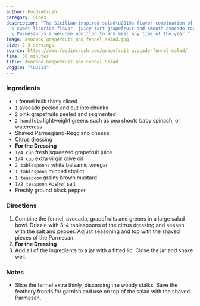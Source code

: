 ```yaml
---
author: FoodieCrush
category: Sides
description: "The Sicilian-inspired salad\u2019s flavor combination of fennel\u2019\
  s sweet licorice flavor, juicy tart grapefruit and smooth avocado topped with salty\
  \ Parmesan is a welcome addition to any meal any time of the year."
image: avocado_grapefruit_and_fennel_salad.jpg
size: 2-3 servings
source: https://www.foodiecrush.com/grapefruit-avocado-fennel-salad/
time: 30 minutes
title: Avocado Grapefruit and Fennel Salad
veggie: "\u2713"
---
```

### Ingredients

* `1` fennel bulb thinly sliced
* `1` avocado peeled and cut into chunks
* `2` pink grapefruits peeled and segmented
* `2 handfuls` lightweight greens such as pea shoots baby spinach, or watercress
* Shaved Parmegiano-Reggiano cheese
* Citrus dressing
* **For the Dressing**
* `1/4 cup` fresh squeezed grapefruit juice
* `1/4 cup` extra virgin olive oil
* `2 tablespoons` white balsamic vinegar
* `1 tablespoon` minced shallot
* `1 teaspoon` grainy brown mustard
* `1/2 teaspoon` kosher salt
* Freshly ground black pepper

### Directions

1. Combine the fennel, avocado, grapefruits and greens in a large salad bowl. Drizzle with 3-4 tablespoons of the citrus dressing and season with the salt and pepper. Adjust seasoning and top with the shaved pieces of the Parmesan.
2. **For the Dressing**
3. Add all of the ingredients to a jar with a fitted lid. Close the jar and shake well.

### Notes

- Slice the fennel extra thinly, discarding the woody stalks. Save the feathery fronds for garnish and use on top of the salad with the shaved Parmesan.